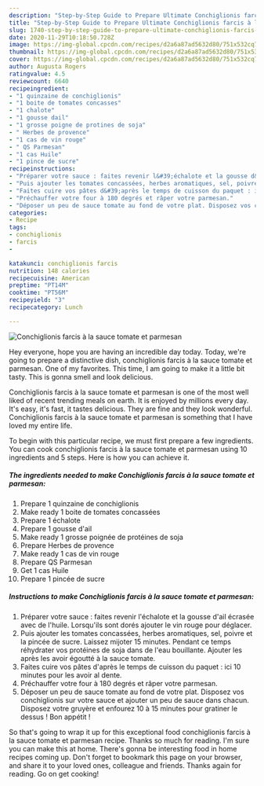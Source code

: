 ```yaml
---
description: "Step-by-Step Guide to Prepare Ultimate Conchiglionis farcis à la sauce tomate et parmesan"
title: "Step-by-Step Guide to Prepare Ultimate Conchiglionis farcis à la sauce tomate et parmesan"
slug: 1740-step-by-step-guide-to-prepare-ultimate-conchiglionis-farcis-a-la-sauce-tomate-et-parmesan
date: 2020-11-29T10:18:50.728Z
image: https://img-global.cpcdn.com/recipes/d2a6a87ad5632d80/751x532cq70/conchiglionis-farcis-a-la-sauce-tomate-et-parmesan-photo-principale-de-la-recette.jpg
thumbnail: https://img-global.cpcdn.com/recipes/d2a6a87ad5632d80/751x532cq70/conchiglionis-farcis-a-la-sauce-tomate-et-parmesan-photo-principale-de-la-recette.jpg
cover: https://img-global.cpcdn.com/recipes/d2a6a87ad5632d80/751x532cq70/conchiglionis-farcis-a-la-sauce-tomate-et-parmesan-photo-principale-de-la-recette.jpg
author: Augusta Rogers
ratingvalue: 4.5
reviewcount: 6640
recipeingredient:
- "1 quinzaine de conchiglionis"
- "1 boite de tomates concasses"
- "1 chalote"
- "1 gousse dail"
- "1 grosse poigne de protines de soja"
- " Herbes de provence"
- "1 cas de vin rouge"
- " QS Parmesan"
- "1 cas Huile"
- "1 pince de sucre"
recipeinstructions:
- "Préparer votre sauce : faites revenir l&#39;échalote et la gousse d&#39;ail écrasée avec de l&#39;huile. Lorsqu&#39;ils sont dorés ajouter le vin rouge pour déglacer."
- "Puis ajouter les tomates concassées, herbes aromatiques, sel, poivre et la pincée de sucre. Laissez mijoter 15 minutes. Pendant ce temps réhydrater vos protéines de soja dans de l&#39;eau bouillante. Ajouter les après les avoir égoutté à la sauce tomate."
- "Faites cuire vos pâtes d&#39;après le temps de cuisson du paquet : ici 10 minutes pour les avoir al dente."
- "Préchauffer votre four à 180 degrés et râper votre parmesan."
- "Déposer un peu de sauce tomate au fond de votre plat. Disposez vos conchiglionis sur votre sauce et ajouter un peu de sauce dans chacun. Disposez votre gruyère et enfourez 10 à 15 minutes pour gratiner le dessus ! Bon appétit !"
categories:
- Recipe
tags:
- conchiglionis
- farcis
- 

katakunci: conchiglionis farcis  
nutrition: 148 calories
recipecuisine: American
preptime: "PT14M"
cooktime: "PT56M"
recipeyield: "3"
recipecategory: Lunch

---
```



![Conchiglionis farcis à la sauce tomate et parmesan](https://img-global.cpcdn.com/recipes/d2a6a87ad5632d80/751x532cq70/conchiglionis-farcis-a-la-sauce-tomate-et-parmesan-photo-principale-de-la-recette.jpg)

Hey everyone, hope you are having an incredible day today. Today, we're going to prepare a distinctive dish, conchiglionis farcis à la sauce tomate et parmesan. One of my favorites. This time, I am going to make it a little bit tasty. This is gonna smell and look delicious.

Conchiglionis farcis à la sauce tomate et parmesan is one of the most well liked of recent trending meals on earth. It is enjoyed by millions every day. It's easy, it's fast, it tastes delicious. They are fine and they look wonderful. Conchiglionis farcis à la sauce tomate et parmesan is something that I have loved my entire life.




To begin with this particular recipe, we must first prepare a few ingredients. You can cook conchiglionis farcis à la sauce tomate et parmesan using 10 ingredients and 5 steps. Here is how you can achieve it.

<!--inarticleads1-->

##### The ingredients needed to make Conchiglionis farcis à la sauce tomate et parmesan:

1. Prepare 1 quinzaine de conchiglionis
1. Make ready 1 boite de tomates concassées
1. Prepare 1 échalote
1. Prepare 1 gousse d&#39;ail
1. Make ready 1 grosse poignée de protéines de soja
1. Prepare  Herbes de provence
1. Make ready 1 cas de vin rouge
1. Prepare  QS Parmesan
1. Get 1 cas Huile
1. Prepare 1 pincée de sucre




<!--inarticleads2-->

##### Instructions to make Conchiglionis farcis à la sauce tomate et parmesan:

1. Préparer votre sauce : faites revenir l&#39;échalote et la gousse d&#39;ail écrasée avec de l&#39;huile. Lorsqu&#39;ils sont dorés ajouter le vin rouge pour déglacer.
1. Puis ajouter les tomates concassées, herbes aromatiques, sel, poivre et la pincée de sucre. Laissez mijoter 15 minutes. Pendant ce temps réhydrater vos protéines de soja dans de l&#39;eau bouillante. Ajouter les après les avoir égoutté à la sauce tomate.
1. Faites cuire vos pâtes d&#39;après le temps de cuisson du paquet : ici 10 minutes pour les avoir al dente.
1. Préchauffer votre four à 180 degrés et râper votre parmesan.
1. Déposer un peu de sauce tomate au fond de votre plat. Disposez vos conchiglionis sur votre sauce et ajouter un peu de sauce dans chacun. Disposez votre gruyère et enfourez 10 à 15 minutes pour gratiner le dessus ! Bon appétit !




So that's going to wrap it up for this exceptional food conchiglionis farcis à la sauce tomate et parmesan recipe. Thanks so much for reading. I'm sure you can make this at home. There's gonna be interesting food in home recipes coming up. Don't forget to bookmark this page on your browser, and share it to your loved ones, colleague and friends. Thanks again for reading. Go on get cooking!

